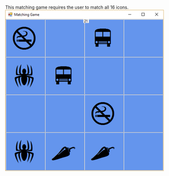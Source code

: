This matching game requires the user to match all 16 icons.
![ScreenShot](https://github.com/FriendlyUser/C/blob/master/MatchingGame/sample.png)
